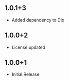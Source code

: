 ## 1.0.1+3

* Added dependency to Dio

## 1.0.0+2

* License updated

## 1.0.0+1

* Initial Release
